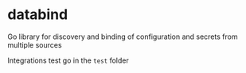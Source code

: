 # databind
Go library for discovery and binding of configuration and secrets from multiple sources

Integrations test go in the `test` folder